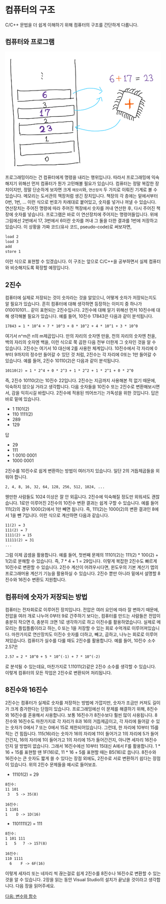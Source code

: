 # 컴퓨터의 구조

C/C++ 문법을 더 쉽게 이해하기 위해 컴퓨터의 구조를 간단하게 다룹니다.

## 컴퓨터와 프로그램

![메모리와 연산장치](img/1.png)
프로그래밍이라는 건 컴퓨터에게 명령을 내리는 행위입니다. 따라서 프로그래밍에 익숙해지기 위해선 먼저 컴퓨터가 뭔가 고민해볼 필요가 있습니다. 컴퓨터는 정말 복잡한 장치이지만, 정말 단순하게 보자면 크게 `메모리`와, `연산장치` 두 가지로 이뤄진 기계로 볼 수 있습니다. 메모리는 도서관의 책장처럼 생긴 장치입니다. 책장의 각 층에는 밑에서부터 0번, 1번, ... 이런 식으로 번호가 차례대로 붙어있고, 숫자를 넣거나 꺼낼 수 있습니다. 연산장치는 주어진 명령에 따라 주어진 책장에서 숫자를 꺼내 연산한 후, 다시 주어진 책장에 숫자를 넣습니다. 프로그램은 바로 이 연산장치에 주어지는 명령어들입니다. 위에 그림에선 2번에서 17, 3번에서 6이란 숫자를 꺼내 그 둘을 더한 결과를 1번에 저장하고 있습니다. 이 상황을 가짜 코드(유사 코드, pseudo-code)로 써보자면,
```
load 2
load 3
add
store 1
```
이런 식으로 표현할 수 있겠습니다.
이 구조는 앞으로 C/C++을 공부하면서 실제 컴퓨터와 비슷해지도록 확장할 예정입니다.

## 2진수

컴퓨터에 실제로 저장되는 것이 숫자라는 것을 알았으니, 어떻게 숫자가 저장되는지도 알 필요가 있습니다. 흔히 컴퓨터에 대해 생각하면 등장하는 이미지 중 하나가 010010101... 같이 표현되는 2진수입니다. 2진수에 대해 알기 위해선 먼저 10진수에 대해 생각해볼 필요가 있습니다. 예를 들어, 10진수 17843은 다음과 같이 분석됩니다.
```
17843 = 1 * 10^4 + 7 * 10^3 + 8 * 10^2 + 4 * 10^1 + 3 * 10^0
```
여기서 n^m은 n의 m제곱입니다. 만의 자리의 숫자엔 만을, 천의 자리의 숫자엔 천을, 백의 자리의 숫자엔 백을, 이런 식으로 쭉 곱한 다음 전부 더한게 그 숫자인 것을 알 수 있습니다. 2진수는 여기서 10 대신에 2를 사용한 체계입니다. 10진수에서 각 자리에 0부터 9까지의 정수만 들어갈 수 있던 것 처럼, 2진수는 각 자리에 0또는 1만 들어갈 수 있습니다. 예를 들어, 2진수 10110(2)은 다음과 같이 분석됩니다.
```
10110(2) = 1 * 2^4 + 0 * 2^3 + 1 * 2^2 + 1 * 2^1 + 0 * 2^0
```
즉, 2진수 10110(2)는 10진수 22입니다.
2진수는 지금까지 사용해본 적 없기 때문에, 익숙하지 않으실 거라고 생각합니다. 다음 숫자들을 10진수 또는 2진수로 변환해보시면서, 감을 익히시길 바랍니다. 2진수에 적용된 띄어쓰기는 가독성을 위한 것입니다. 답은 바로 밑에 있습니다.

* 1 1101(2)
* 110 1111(2)
* 289
* 129

답

* 29
* 111
* 1 0010 0001
* 1000 0001

2진수를 10진수로 쉽게 변환하는 방법이 여러가지 있습니다. 일단 2의 거듭제곱들을 외워야 합니다.
```
2, 4, 8, 16, 32, 64, 128, 256, 512, 1024, ...
```
웬만한 사람들도 1024 이상은 잘 안 외웁니다. 2진수에 익숙해질 정도만 외워셔도 괜찮습니다.
1로만 이루어진 2진수의 10진수 변환 결과는 쉽게 구할 수 있습니다. 예를 들어 111(2)의 경우 1000(2)에서 1만 빼면 됩니다. 즉, 111(2)는 1000(2)의 변환 결과인 8에서 1을 뺀 7입니다. 이런 식으로 계산하면 다음과 같습니다.
```
11(2) = 3
111(2) = 7
1111(2) = 15
11111(2) = 31
...
```
그럼 이제 곱셈을 활용합니다. 예를 들어, 첫번째 문제의 11101(2)는 111(2) * 100(2) + 1(2)로 분해할 수 있습니다. 즉, 7 * 4 + 1 = 29입니다. 이렇게 복잡한 2진수도 빠르게 10진수로 변환할 수 있습니다.
2진수 계산이 어려우시다면, 윈도우의 기본 계산기 앱의 프로그래머용 계산기 기능을 활용하실 수 있습니다. 2진수 뿐만 아니라 밑에서 설명할 8진수와 16진수 변환도 지원합니다.

## 컴퓨터에 숫자가 저장되는 방법

컴퓨터는 전자회로로 이루어진 장치입니다. 전압은 여러 요인에 따라 잘 변하기 때문에, 전압을 여러 개로 나누어 0부터 9로 간주하기 보다는, 컴퓨터를 만드는 사람들은 전압이 충분히 작으면 0, 충분히 크면 1로 생각하기로 하고 이진수를 활용하였습니다. 실제로 메모리는 플립플롭이라고 하는, 0 또는 1을 저장할 수 있는 회로 수억개로 이루어져있습니다. 마찬가지로 연산장치도 이진수 숫자를 더하고, 빼고, 곱하고, 나누는 회로로 이루어져있습니다.
컴퓨터가 실수를 다룰 때도 2진수를 활용합니다. 예를 들어, 10진수 소수 2.57은
```
2.57 = 2 * 10^0 + 5 * 10^(-1) + 7 * 10^(-2)
```
로 분석될 수 있는데요, 마찬가지로 1.11011(2)같은 2진수 소수를 생각할 수 있습니다. 이렇게 컴퓨터의 모든 작업은 2진수로 변환되어 처리됩니다.

## 8진수와 16진수

2진수는 컴퓨터가 실제로 숫자를 저장하는 방법에 가깝지만, 숫자가 조금만 커져도 길이가 크게 증가한다는 단점이 있습니다. 프로그래밍에선 이 문제를 해결하기 위해, 8진수와 16진수를 혼용해서 사용합니다. 보통 16진수가 8진수보다 훨씬 많이 사용됩니다. 8진수와 16진수도 마찬가지로 각 자리가 8과 16의 거듭제곱이고, 각 자리에 들어갈 수 있는 숫자가 0에서 7 또는 0에서 15로 제한되어있습니다.
그런데, 한 자리에 10부터 15를 적는 건 힘듭니다. 115(16)라는 숫자가 16의 자리에 11이 들어가고 1의 자리에 5가 들어간건지, 16의 자리에 1이 들어가고 1의 자리에 15가 들어간건지, 아니면 세자리 16진수인지 알 방법이 없습니다. 그래서 16진수에선 10부터 15대신 A에서 F를 활용합니다. 1 * 16 + 15를 표현할 땐 1F(16)로, 11 * 16 + 5를 표현할 때는 B5(16)로 씁니다.
8진수와 16진수는 큰 숫자도 짧게 쓸 수 있다는 장점 외에도, 2진수로 서로 변환하기 쉽다는 장점이 있습니다. 위의 2진수 문제들을 예시로 들어보죠.

* 11101(2) = 29
```
8진수:
11 101
 3   5 -> 35(8)

16진수:
1 1101
1    D -> 1D(16)
```

* 1101111(2) = 111
```
8진수:
1 101 111
1   5   7 -> 157(8)

16진수:
110 1111
  6    F -> 6F(16)
```

이렇게 세자리 또는 네자리 씩 끊는걸로 쉽게 2진수를 8진수나 16진수로 변환할 수 있는 것을 알 수 있습니다. 2장을 읽는 동안 Visual Studio의 설치가 끝났을 것이라고 생각합니다. 다음 장을 읽어주세요.

[다음: 변수와 함수](../3-variables-and-functions)